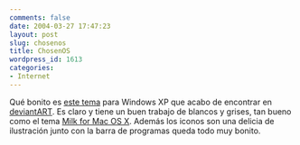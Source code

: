 ```yaml
---
comments: false
date: 2004-03-27 17:47:23
layout: post
slug: chosenos
title: ChosenOS
wordpress_id: 1613
categories:
- Internet
---
```


Qué bonito es [este tema](http://www.deviantart.com/view/6096314/) para Windows XP que acabo de encontrar en [deviantART](http://www.deviantart.com). Es claro y tiene un buen trabajo de blancos y grises, tan bueno como el tema [Milk for Mac OS X](http://www.maxthemes.com/themes/milk.htm). Además los iconos son una delicia de ilustración junto con la barra de programas queda todo muy bonito.




 
